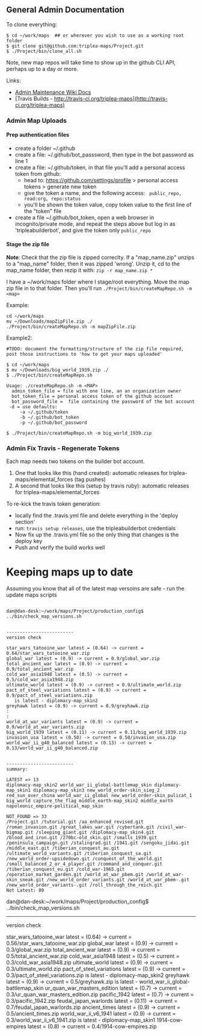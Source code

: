 
## General Admin Documentation

To clone everything:
```
$ cd ~/work/maps  ## or wherever you wish to use as a working root folder
$ git clone git@github.com:triplea-maps/Project.git
$ ./Project/bin/clone_all.sh
```
Note, new map repos will take time to show up in the github CLI API, perhaps up to a day or more. 


Links:
- [Admin Maintenance Wiki Docs](http://github.com/triplea-maps/Project/wiki/Adding-a-New-Official-Map-Repository)
- [Travis Builds - http://travis-ci.org/triplea-maps](http://travis-ci.org/triplea-maps)


### Admin Map Uploads

#### Prep authentication files
- create a folder ~/.github
- create a file: ~/.github/bot_passsword, then type in the bot password as line 1
- create a file: ~/.github/token, in that file you'll add a personal access token from github:
  - head to: https://github.com/settings/profile > personal access tokens > generate new token
  - give the token a name, and the following access: ` public_repo, read:org, repo:status`
  - you'll be shown the token value, copy token value to the first line of the "token" file
- create a file ~/.github/bot_token, open a web browser in incognito/private mode, and repeat the steps above but log in as 'tripleabuilderbot', and give the token only `public_repo`


#### Stage the zip file
**Note**: Check that the zip file is zipped correclty. If a "map_name.zip" unzips to a "map_name" folder, then it was zipped 'wrong'. Unzip it, cd to the map_name folder, then rezip it with: `zip -r map_name.zip *`

I have a ~/work/maps folder where I stage/root everything. Move the map zip file in to that folder. Then you'll run `./Project/bin/createMapRepo.sh -m <map>`


Example:
```
cd ~/work/maps
mv ~/Downloads/mapZipFile.zip ./
./Project/bin/createMapRepo.sh -m mapZipFile.zip
```

Example2:

```
#TODO: document the formatting/structure of the zip file required, post those instructions to 'how to get your maps uploaded'

$ cd ~/work/maps
$ mv ~/Downloads/big_world_1939.zip ./
$ ./Project/bin/createMapRepo.sh

Usage: ./createMapRepo.sh -m <MAP>
  admin_token_file = file with one line, an an organization owner
  bot_token_file = personal access token of the github account
  bot_password_file =  file containing the password of the bot account
 -d = use defaults:
     -a ~/.github/token
     -b ~/.github/bot_token
     -p ~/.github/bot_password

$ ./Project/bin/createMapRepo.sh -m big_world_1939.zip 

```

### Admin Fix Travis - Regenerate Tokens
Each map needs two tokens on the builder bot account.
1. One that looks like this (hand created): automatic releases for triplea-maps/elemental_forces (tag pushes)
2. A second that looks like this (setup by travis ruby): automatic releases for triplea-maps/elemental_forces


To re-kick the travis token generation:
- locally find the .travis.yml file and delete everything in the 'deploy section'
- run: `travis setup releases`, use the tripleabuilderbot credentials
- Now fix up the .travis.yml file so the only thing that changes is the deploy key
- Push and verify the build works well


# Keeping maps up to date

Assuming you know that all of the latest map versoins are safe - run the update maps scripts

```

dan@dan-desk:~/work/maps/Project/production_config$ ../bin/check_map_versions.sh 


-------------------------
version check

star_wars_tatooine_war latest = (0.64) -> current = 0.64/star_wars_tatooine_war.zip
global_war latest = (0.9) -> current = 0.9/global_war.zip
total_ancient_war latest = (0.9) -> current = 0.9/total_ancient_war.zip
cold_war_asia1948 latest = (0.5) -> current = 0.5/cold_war_asia1948.zip
ultimate_world latest = (0.9) -> current = 0.9/ultimate_world.zip
pact_of_steel_variations latest = (0.9) -> current = 0.9/pact_of_steel_variations.zip
   is latest - diplomacy-map_skin2
greyhawk latest = (0.9) -> current = 0.9/greyhawk.zip
:
:
world_at_war_variants latest = (0.9) -> current = 0.9/world_at_war_variants.zip
big_world_1939 latest = (0.11) -> current = 0.11/big_world_1939.zip
invasion_usa latest = (0.50) -> current = 0.50/invasion_usa.zip 
world_war_ii_g40_balanced latest = (0.13) -> current = 0.13/world_war_ii_g40_balanced.zip


-------------------------
summary:

LATEST => 13
diplomacy-map_skin2 world_war_ii_global-battlemap_skin diplomacy-map_skin1 diplomacy-map_skin3 new_world_order-skin_sieg_2 red_sun_over_china world_war_ii_global new_world_order-skin_pulicat_1 big_world capture_the_flag middle_earth-map_skin2 middle_earth napoleonic_empire-political_map_skin

NOT_FOUND => 33
/Project.git /tutorial.git /aa_enhanced_revised.git /roman_invasion.git /great_lakes_war.git /cybertank.git /civil_war-bigmap.git /sleeping_giant.git /diplomacy-map_skin4.git /blood_and_iron.git /270bc-old_skin.git /smalls_1939.git /peninsula_campaign.git /stalingrad.git /1941.git /sengoku_jidai.git /middle_east.git /tiberian_conquest_au.git /ultimate_world_variants.git /tiberian_conquest_sa.git /new_world_order-upsidedown.git /conquest_of_the_world.git /small_balanced_2_or_4_player.git /command_and_conquer.git /tiberian_conquest_eu.git /cold_war-1965.git /operation_market_garden.git /world_at_war_pbem.git /world_at_war-skin_sneak.git /new_world_order_variants.git /world_at_war_pbem-.git /new_world_order_variants-.git /roll_through_the_reich.git
Not Latest: 89
```



dan@dan-desk:~/work/maps/Project/production_config$ ../bin/check_map_versions.sh 

-------------------------
version check

star_wars_tatooine_war latest = (0.64) -> current = 0.56/star_wars_tatooine_war.zip
global_war latest = (0.9) -> current = 0.3/global_war.zip
total_ancient_war latest = (0.9) -> current = 0.5/total_ancient_war.zip
cold_war_asia1948 latest = (0.5) -> current = 0.3/cold_war_asia1948.zip
ultimate_world latest = (0.9) -> current = 0.3/ultimate_world.zip
pact_of_steel_variations latest = (0.9) -> current = 0.3/pact_of_steel_variations.zip
   is latest - diplomacy-map_skin2
greyhawk latest = (0.9) -> current = 0.5/greyhawk.zip
   is latest - world_war_ii_global-battlemap_skin
ur_quan_war_masters_edition latest = (0.7) -> current = 0.3/ur_quan_war_masters_edition.zip
pacific_1942 latest = (0.7) -> current = 0.3/pacific_1942.zip
feudal_japan_warlords latest = (0.11) -> current = 0.7/feudal_japan_warlords.zip
ancient_times latest = (0.9) -> current = 0.5/ancient_times.zip
world_war_ii_v6_1941 latest = (0.9) -> current = 0.3/world_war_ii_v6_1941.zip
   is latest - diplomacy-map_skin1
1914-cow-empires latest = (0.8) -> current = 0.4/1914-cow-empires.zip
```


